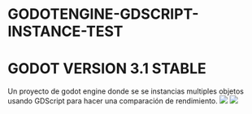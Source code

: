 # GODOTENGINE-GDSCRIPT-INSTANCE-TEST
# GODOT VERSION 3.1 STABLE
Un proyecto de godot engine donde se se instancias multiples objetos usando GDScript para hacer una comparación de rendimiento.
<a href='https://drive.google.com/file/d/1KsYz8Zg9Gnt92-e7mk4rJ_KFUegDfdY-/view?usp=drive_open&amp;usp=embed_facebook&source=ctrlq.org'><img src='https://lh4.googleusercontent.com/tYb3VPJjtEP-RgOY2g4vV_DaGYs2c313Ijh25rn6zeJ3DIBIt9sSYoFe7no=w2400' /></a>
<a href='https://drive.google.com/file/d/1szRKLrweCZCRmqE_Vy_LjS7yt_c12upo/view?usp=drive_open&amp;usp=embed_facebook&source=ctrlq.org'><img src='https://lh4.googleusercontent.com/MRoTruL9JVhAhZPRbOkU2R606sQgZQ-BsWxM_n0H2r6_I9rFHW6T44bfLgE=w2400' /></a>

